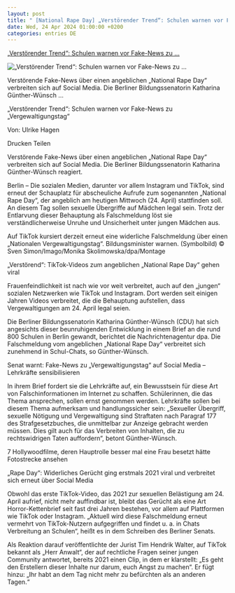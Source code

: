```yaml
---
layout: post
title: " [National Rape Day] „Verstörender Trend“: Schulen warnen vor Fake-News zu ..."
date: Wed, 24 Apr 2024 01:00:00 +0200
categories: entries DE
---
```

[„Verstörender Trend“: Schulen warnen vor Fake-News zu ...](https://www.fr.de/panorama/verstoerender-trend-schulen-warnen-vor-fake-news-zu-vergewaltigungstag-tiktok-social-media-93030318.html)

![„Verstörender Trend“: Schulen warnen vor Fake-News zu ...](https://www.fr.de/assets/images/34/409/34409951-auf-tiktok-kursiert-derzeit-erneut-eine-widerliche-falschmeldung-ueber-einen-nationalen-vergewaltigungstag-bildungsminister-warnen-1RwBjbwpSYfe.jpg)

Verstörende Fake-News über einen angeblichen „National Rape Day“ verbreiten sich auf Social Media. Die Berliner Bildungssenatorin Katharina Günther-Wünsch ...

„Verstörender Trend“: Schulen warnen vor Fake-News zu „Vergewaltigungstag“

Von: Ulrike Hagen

Drucken Teilen

Verstörende Fake-News über einen angeblichen „National Rape Day“ verbreiten sich auf Social Media. Die Berliner Bildungssenatorin Katharina Günther-Wünsch reagiert.

Berlin – Die sozialen Medien, darunter vor allem Instagram und TikTok, sind erneut der Schauplatz für abscheuliche Aufrufe zum sogenannten „National Rape Day“, der angeblich am heutigen Mittwoch (24. April) stattfinden soll. An diesem Tag sollen sexuelle Übergriffe auf Mädchen legal sein. Trotz der Entlarvung dieser Behauptung als Falschmeldung löst sie verständlicherweise Unruhe und Unsicherheit unter jungen Mädchen aus.

Auf TikTok kursiert derzeit erneut eine widerliche Falschmeldung über einen „Nationalen Vergewaltigungstag“. Bildungsminister warnen. (Symbolbild) © Sven Simon/Imago/Monika Skolimowska/dpa/Montage

„Verstörend“: TikTok-Videos zum angeblichen „National Rape Day“ gehen viral

Frauenfeindlichkeit ist nach wie vor weit verbreitet, auch auf den „jungen“ sozialen Netzwerken wie TikTok und Instagram. Dort werden seit einigen Jahren Videos verbreitet, die die Behauptung aufstellen, dass Vergewaltigungen am 24. April legal seien.

Die Berliner Bildungssenatorin Katharina Günther-Wünsch (CDU) hat sich angesichts dieser beunruhigenden Entwicklung in einem Brief an die rund 800 Schulen in Berlin gewandt, berichtet die Nachrichtenagentur dpa. Die Falschmeldung vom angeblichen „National Rape Day“ verbreitet sich zunehmend in Schul-Chats, so Günther-Wünsch.

Senat warnt: Fake-News zu „Vergewaltigungstag“ auf Social Media – Lehrkräfte sensibilisieren

In ihrem Brief fordert sie die Lehrkräfte auf, ein Bewusstsein für diese Art von Falschinformationen im Internet zu schaffen. Schülerinnen, die das Thema ansprechen, sollen ernst genommen werden. Lehrkräfte sollen bei diesem Thema aufmerksam und handlungssicher sein: „Sexueller Übergriff, sexuelle Nötigung und Vergewaltigung sind Straftaten nach Paragraf 177 des Strafgesetzbuches, die unmittelbar zur Anzeige gebracht werden müssen. Dies gilt auch für das Verbreiten von Inhalten, die zu rechtswidrigen Taten auffordern“, betont Günther-Wünsch.

7 Hollywoodfilme, deren Hauptrolle besser mal eine Frau besetzt hätte Fotostrecke ansehen

„Rape Day“: Widerliches Gerücht ging erstmals 2021 viral und verbreitet sich erneut über Social Media

Obwohl das erste TikTok-Video, das 2021 zur sexuellen Belästigung am 24. April aufrief, nicht mehr auffindbar ist, bleibt das Gerücht als eine Art Horror-Kettenbrief seit fast drei Jahren bestehen, vor allem auf Plattformen wie TikTok oder Instagram. „Aktuell wird diese Falschmeldung erneut vermehrt von TikTok-Nutzern aufgegriffen und findet u. a. in Chats Verbreitung an Schulen“, heißt es in dem Schreiben des Berliner Senats.

Als Reaktion darauf veröffentlichte der Jurist Tim Hendrik Walter, auf TikTok bekannt als „Herr Anwalt“, der auf rechtliche Fragen seiner jungen Community antwortet, bereits 2021 einen Clip, in dem er klarstellt: „Es geht den Erstellern dieser Inhalte nur darum, euch Angst zu machen“. Er fügt hinzu: „Ihr habt an dem Tag nicht mehr zu befürchten als an anderen Tagen.“

